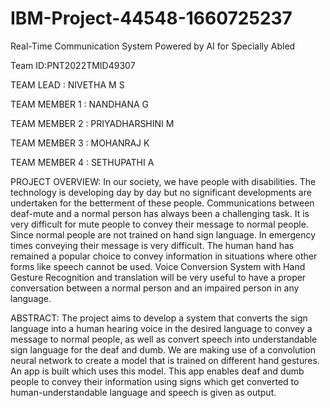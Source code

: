 # IBM-Project-44548-1660725237

Real-Time Communication System Powered by AI for Specially Abled

Team ID:PNT2022TMID49307

TEAM LEAD           : NIVETHA M S

TEAM MEMBER 1 : NANDHANA G

TEAM MEMBER 2 : PRIYADHARSHINI M

TEAM MEMBER 3 : MOHANRAJ K

TEAM MEMBER 4 : SETHUPATHI A

 PROJECT OVERVIEW:
            In our society, we have people with disabilities. The technology is developing day by day but no significant developments are undertaken for the betterment of these people. Communications between deaf-mute and a normal person has always been a challenging task. It is very difficult for mute people to convey their message to normal people. Since normal people are not trained on hand sign language. In emergency times conveying their message is very difficult. The human hand has remained a popular choice to convey information in situations where other forms like speech cannot be used. Voice Conversion System with Hand Gesture Recognition and translation will be very useful to have a proper conversation between a normal person and an impaired person in any language.
											
											
ABSTRACT:
           The project aims to develop a system that converts the sign language into a human hearing voice in the desired language to convey a message to normal people, as well as convert speech into understandable sign language for the deaf and dumb. We are making use of a convolution neural network to create a model that is trained on different hand gestures. An app is built which uses this model. This app enables deaf and dumb people to convey their information using signs which get converted to human-understandable language and speech is given as output.


